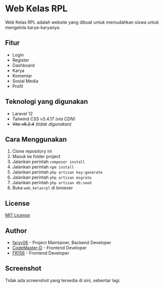 # Web Kelas RPL

Web Kelas RPL adalah website yang dibuat untuk memudahkan siswa untuk mengelola karya-karyanya.

## Fitur

- Login
- Register
- Dashboard
- Karya
- Komentar
- Sosial Media
- Profil

## Teknologi yang digunakan

- Laravel 12
- Tailwind CSS v3.4.17 _(via CDN)_
- ~~Vite v6.2.4~~ _(tidak digunakan)_

## Cara Menggunakan

1. Clone repository ini
2. Masuk ke folder project
3. Jalankan perintah `composer install`
4. Jalankan perintah `npm install`
5. Jalankan perintah `php artisan key:generate`
6. Jalankan perintah `php artisan migrate`
7. Jalankan perintah `php artisan db:seed`
8. Buka `web_kelasrpl` di browser

## License

[MIT License](https://opensource.org/licenses/MIT)

## Author

- [farsy06](https://github.com/farsy06) - Project Maintainer, Backend Developer
- [CodeMaster-D](https://github.com/CodeMaster-D) - Frontend Developer
- [FR156](https://github.com/FR156) - Frontend Developer

## Screenshot

Tidak ada screenshot yang tersedia di sini, sebentar lagi.
